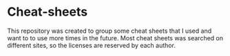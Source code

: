 # Cheat-sheets
This repository was created to group some cheat sheets that I used and want to
to use more times in the future.
Most cheat sheets was searched on different sites, so the licenses are reserved
by each author.
